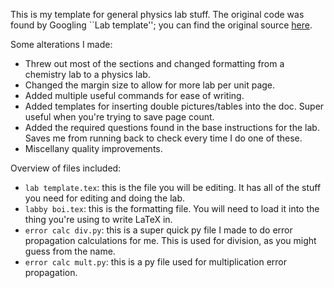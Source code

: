 This is my template for general physics lab stuff.
The original code was found by Googling ``Lab template'';
you can find the original source [here](https://www.latextemplates.com/template/university-school-laboratory-report).

Some alterations I made:
* Threw out most of the sections and changed formatting from a chemistry lab to a physics lab.
* Changed the margin size to allow for more lab per unit page.
* Added multiple useful commands for ease of writing.
* Added templates for inserting double pictures/tables into the doc. Super useful when you're trying to save page count.
* Added the required questions found in the base instructions for the lab. Saves me from running back to check every time I do one of these.
* Miscellany quality improvements.

Overview of files included:
* `lab template.tex`: this is the file you will be editing. It has all of the stuff you need for editing and doing the lab.
* `labby boi.tex`: this is the formatting file. You will need to load it into the thing you're using to write LaTeX in.
* `error calc div.py`: this is a super quick py file I made to do error propagation calculations for me. This is used for division, as you might guess from the name.
* `error calc mult.py`: this is a py file used for multiplication error propagation.
